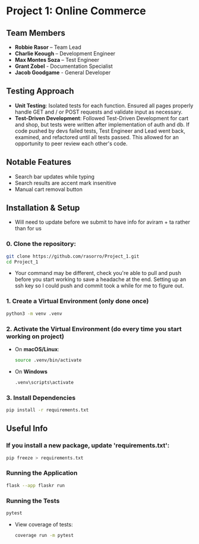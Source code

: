 # Project 1: Online Commerce


## Team Members
- **Robbie Rasor** – Team Lead
- **Charlie Keough** – Development Engineer
- **Max Montes Soza** – Test Engineer
- **Grant Zobel** - Documentation Specialist
- **Jacob Goodgame** - General Developer


## Testing Approach
- **Unit Testing**: Isolated tests for each function. Ensured all pages properly handle GET and / or POST requests and validate input as necessary.
- **Test-Driven Development**: Followed Test-Driven Development for cart and shop, but tests were written after implementation of auth and db. If code pushed by devs failed tests, Test Engineer and Lead went back, examined, and refactored until all tests passed. This allowed for an opportunity to peer review each other's code.  

## Notable Features
- Search bar updates while typing
- Search results are accent mark insenitive
- Manual cart removal button

## Installation & Setup
- Will need to update before we submit to have info for aviram + ta rather than for us

### **0. Clone the repository:**
```sh
git clone https://github.com/rasorro/Project_1.git
cd Project_1
```
- Your command may be different, check you're able to pull and push before you start working to save a headache at the end. Setting up an ssh key so I could push and commit took a while for me to figure out.

### **1. Create a Virtual Environment (only done once)**
```sh
python3 -m venv .venv
```

### **2. Activate the Virtual Environment (do every time you start working on project)**
- On **macOS/Linux**:
    ```sh
    source .venv/bin/activate
    ```
- On **Windows**
    ```sh
    .venv\scripts\activate
    ```
### **3. Install Dependencies**
```sh
pip install -r requirements.txt
```
## Useful Info

### If you install a new package, update 'requirements.txt':
```sh
pip freeze > requirements.txt
```

### Running the Application
```sh
flask --app flaskr run
```

### Running the Tests
```sh
pytest
```
- View coverage of tests:
    ```sh
    coverage run -m pytest
    ```
